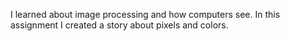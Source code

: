 I learned about image processing and how computers see.
In this assignment I created a story about pixels and colors.
